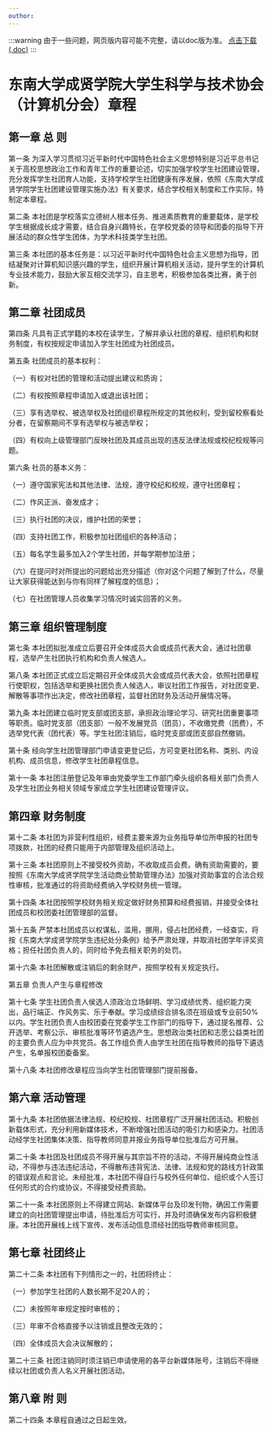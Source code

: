 ```yaml
---
outhor: 
---
```

:::warning
由于一些问题，网页版内容可能不完整，请以doc版为准。
[点击下载(.doc)](./东南大学成贤学院大学生科学与技术协会（计算机分会）章程.doc)
:::

# 东南大学成贤学院大学生科学与技术协会（计算机分会）章程


## 第一章  总  则

第一条 为深入学习贯彻习近平新时代中国特色社会主义思想特别是习近平总书记关于高校思想政治工作和青年工作的重要论述，切实加强学校学生社团建设管理，充分发挥学生社团育人功能，支持学校学生社团健康有序发展，依照《东南大学成贤学院学生社团建设管理实施办法》有关要求，结合学校相关制度和工作实际，特制定本章程。

第二条 本社团是学校落实立德树人根本任务、推进素质教育的重要载体，是学校学生根据成长成才需要，结合自身兴趣特长，在学校党委的领导和团委的指导下开展活动的群众性学生团体，为学术科技类学生社团。

第三条 本社团的基本任务是：以习近平新时代中国特色社会主义思想为指导，团结凝聚对计算机知识感兴趣的学生，组织开展计算机相关活动，提升学生的计算机专业技术能力，鼓励大家互相交流学习，自主思考，积极参加各类比赛，勇于创新。

## 第二章  社团成员

第四条 凡具有正式学籍的本校在读学生，了解并承认社团的章程、组织机构和财务制度，有权按规定申请加入学生社团成为社团成员。

第五条 社团成员的基本权利：

（一）有权对社团的管理和活动提出建议和质询；

（二）有权按照章程申请加入或退出该社团；

（三）享有选举权、被选举权及社团组织章程所规定的其他权利，受到留校察看处分者，在留察期间不享有选举权与被选举权；

（四）有权向上级管理部门反映社团及其成员出现的违反法律法规或校纪校规等问题。

第六条 社员的基本义务：

（一）遵守国家宪法和其他法律、法规，遵守校纪和校规，遵守社团章程； 

（二）作风正派、奋发成才； 

（三）执行社团的决议，维护社团的荣誉；

（四）支持社团工作，积极参加社团组织的各种活动；

（五）每名学生最多加入2个学生社团，并每学期参加注册；

（六）在提问时对所提出的问题给出充分描述（你对这个问题了解到了什么，尽量让大家获得能达到与你有同样了解程度的信息）；

（七）在社团管理人员收集学习情况时诚实回答的义务。

## 第三章  组织管理制度

第七条 本社团拟批准成立后要召开全体成员大会或成员代表大会，通过社团章程，选举产生社团执行机构和负责人候选人。

第八条 本社团正式成立后定期召开全体成员大会或成员代表大会，依照社团章程行使职权，包括选举和更换社团负责人候选人，审议社团工作报告，对社团变更、解散等事项作出决定，修改社团章程，监督社团财务及活动开展情况等。

第九条 本社团建立临时党支部或团支部，承担政治理论学习、研究社团重要事项等职责。临时党支部（团支部）一般不发展党员（团员），不收缴党费（团费），不选举党代表（团代表）等。学生社团注销后，临时党支部或团支部自然撤销。

第十条 经向学生社团管理部门申请变更登记后，方可变更社团名称、类别、内设机构、成员信息，修改学生社团章程信息。

第十一条 本社团注册登记及年审由党委学生工作部门牵头组织各相关部门负责人及学生社团业务相关领域专家成立学生社团建设管理评议。

## 第四章  财务制度

第十二条 本社团为非营利性组织，经费主要来源为业务指导单位所申报的社团专项拨款，社团的经费只能用于内部管理及组织活动上。

第十三条 本社团原则上不接受校外资助，不收取成员会费。确有资助需要的，要按照《东南大学成贤学院学生活动商业赞助管理办法》加强对资助事宜的合法合规性审核，批准通过的将资助经费纳入学校财务统一管理。

第十四条 本社团按照学校财务相关规定做好财务预算和经费报销，并接受全体社团成员和校团委社团管理部的监督。

第十五条 严禁本社团成员以权谋私，滥用，挪用，侵占社团经费，一经查实，将按《东南大学成贤学院学生违纪处分条例》给予严肃处理，并取消社团学年评奖资格；担任社团负责人的，同时给予免去相关职务的处罚。

第十六条 本社团解散或注销后的剩余财产，按照学校有关规定执行。

第五章  负责人产生与章程修改

第十七条 学生社团负责人侯选人须政治立场鲜明、学习成绩优秀、组织能力突出，品行端正、作风务实、乐于奉献。学习成绩综合排名须在班级或专业前50%以内。学生社团负责人由校团委在党委学生工作部门的指导下，通过提名推荐、公开选举、考察公示、审核批准等环节遴选产生。思想政治类社团和志愿公益类社团的主要负责人应为中共党员。各工作组负责人由学生社团在指导教师的指导下遴选产生，名单报校团委备案。

第十八条 本社团修改章程应当向学生社团管理部门提前报备。

## 第六章  活动管理

第十九条 本社团依据法律法规、校纪校规、社团章程广泛开展社团活动。积极创新载体形式，充分利用新媒体技术，不断增强社团活动的吸引力和感染力。社团活动经学生社团集体决策、指导教师同意并报业务指导单位批准后方可开展。

第二十条 本社团及社团成员不得开展与其宗旨不符的活动，不得开展纯商业性活动，不得参与违法违纪活动，不得散布违背宪法、法律、法规和党的路线方针政策的错误观点和言论。未经批准，本社团不得自行与校外任何单位、组织或个人签订任何形式的合约或协议，不得接受经费资助。

第二十一条 本社团原则上不得建立网站、新媒体平台及印发刊物，确因工作需要建立的向社团管理提出申请，待批准后方可实行，并及时须确保发布内容积极健康。本社团开展线上线下宣传、发布活动信息须经社团指导教师审核同意。

## 第七章 社团终止

第二十二条 本社团有下列情形之一的，社团将终止：

（一）参加学生社团的人数长期不足20人的；

（二）未按照年审规定按时审核的；

（三）年审不合格直接予以注销或且整改无效的；

（四）全体成员大会决议解散的；

第二十三条 社团注销同时须注销已申请使用的各平台新媒体账号，注销后不得继续以社团或负责人名义开展社团活动。

## 第八章  附    则 

第二十四条 本章程自通过之日起生效。 

